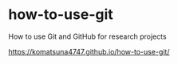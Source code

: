 # how-to-use-git
How to use Git and GitHub for research projects

https://komatsuna4747.github.io/how-to-use-git/